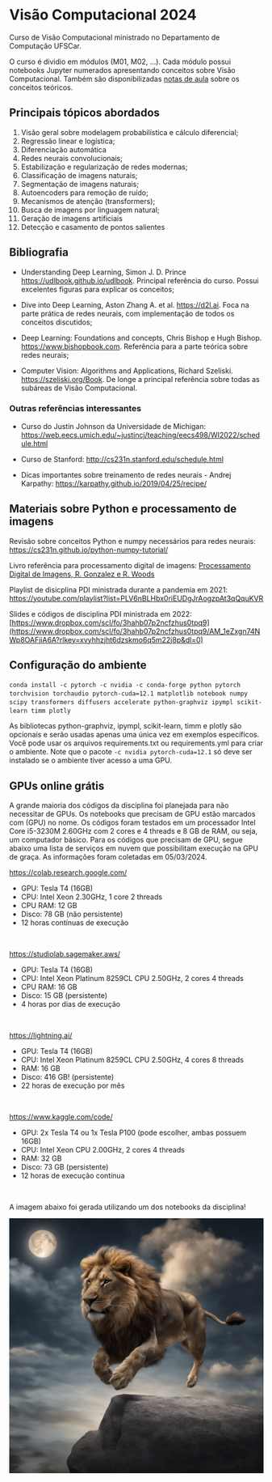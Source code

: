 # Visão Computacional 2024

Curso de Visão Computacional ministrado no Departamento de Computação UFSCar. 

O curso é dividio em módulos (M01, M02, ...). Cada módulo possui notebooks Jupyter numerados apresentando conceitos sobre Visão Computacional. Também são disponibilizadas [notas de aula](<Notas de Aula.pdf>) sobre os conceitos teóricos.

## Principais tópicos abordados

1. Visão geral sobre modelagem probabilística e cálculo diferencial;
2. Regressão linear e logística;
3. Diferenciação automática
4. Redes neurais convolucionais;
5. Estabilização e regularização de redes modernas;
6. Classificação de imagens naturais;
7. Segmentação de imagens naturais;
8. Autoencoders para remoção de ruído;
9. Mecanismos de atenção (transformers);
10. Busca de imagens por linguagem natural;
11. Geração de imagens artificiais
12. Detecção e casamento de pontos salientes

## Bibliografia

* Understanding Deep Learning, Simon J. D. Prince
https://udlbook.github.io/udlbook. Principal referência do curso. Possui excelentes figuras para explicar os conceitos;

* Dive into Deep Learning, Aston Zhang A. et al. https://d2l.ai. Foca na parte prática de redes neurais, com implementação de todos os conceitos discutidos;

* Deep Learning: Foundations and concepts, Chris Bishop e Hugh Bishop. https://www.bishopbook.com. Referência para a parte teórica sobre redes neurais;

* Computer Vision: Algorithms and Applications, Richard Szeliski. https://szeliski.org/Book. De longe a principal referência sobre todas as subáreas de Visão Computacional.

### Outras referências interessantes

* Curso do Justin Johnson da Universidade de Michigan: https://web.eecs.umich.edu/~justincj/teaching/eecs498/WI2022/schedule.html

* Curso de Stanford: http://cs231n.stanford.edu/schedule.html

* Dicas importantes sobre treinamento de redes neurais - Andrej Karpathy: https://karpathy.github.io/2019/04/25/recipe/

## Materiais sobre Python e processamento de imagens

Revisão sobre conceitos Python e numpy necessários para redes neurais: https://cs231n.github.io/python-numpy-tutorial/

Livro referência para processamento digital de imagens: [Processamento Digital de Imagens, R. Gonzalez e R. Woods](https://www.amazon.com.br/Processamento-digital-imagens-Rafael-Gonzalez/dp/8576054019)

Playlist de disicplina PDI ministrada durante a pandemia em 2021: https://youtube.com/playlist?list=PLV6nBLHbx0riEUDgJrAogzpAt3qQquKVR

Slides e códigos de disciplina PDI ministrada em 2022: [https://www.dropbox.com/scl/fo/3hahb07p2ncfzhus0tpq9](https://www.dropbox.com/scl/fo/3hahb07p2ncfzhus0tpq9/AM_1eZxgn74NWp8OAFjiA6A?rlkey=xvyhhzjht6dzskmo6q5m22j8p&dl=0)

## Configuração do ambiente

`conda install -c pytorch -c nvidia -c conda-forge python pytorch torchvision torchaudio pytorch-cuda=12.1 matplotlib notebook numpy scipy transformers diffusers accelerate python-graphviz ipympl scikit-learn timm plotly`

As bibliotecas python-graphviz, ipympl, scikit-learn, timm e plotly são opcionais e serão usadas apenas uma única vez em exemplos específicos. Você pode usar os arquivos requirements.txt ou requirements.yml para criar o ambiente. Note que o pacote `-c nvidia pytorch-cuda=12.1` só deve ser instalado se o ambiente tiver acesso a uma GPU.


## GPUs online grátis

A grande maioria dos códigos da disciplina foi planejada para não necessitar de GPUs. Os notebooks que precisam de GPU estão marcados com (GPU) no nome. Os códigos foram testados em um processador Intel Core i5-3230M 2.60GHz com 2 cores e 4 threads e 8 GB de RAM, ou seja, um computador básico. Para os códigos que precisam de GPU, segue abaixo uma lista de serviços em nuvem que possibilitam execução na GPU de graça. As informações foram coletadas em 05/03/2024.

https://colab.research.google.com/
* GPU: Tesla T4 (16GB)
* CPU: Intel Xeon 2.30GHz, 1 core 2 threads
* CPU RAM: 12 GB
* Disco: 78 GB (não persistente)
* 12 horas contínuas de execução

<br/>

https://studiolab.sagemaker.aws/
* GPU: Tesla T4 (16GB)
* CPU: Intel Xeon Platinum 8259CL CPU 2.50GHz, 2 cores 4 threads
* CPU RAM: 16 GB
* Disco: 15 GB (persistente)
* 4 horas por dias de execução

<br/>

https://lightning.ai/
* GPU: Tesla T4 (16GB)
* CPU: Intel Xeon Platinum 8259CL CPU 2.50GHz, 4 cores 8 threads
* RAM: 16 GB
* Disco: 416 GB! (persistente)
* 22 horas de execução por mês

<br/>

https://www.kaggle.com/code/
* GPU: 2x Tesla T4 ou 1x Tesla P100 (pode escolher, ambas possuem 16GB)
* CPU: Intel Xeon CPU 2.00GHz, 2 cores 4 threads
* RAM: 32 GB
* Disco: 73 GB (persistente)
* 12 horas de execução contínua

<br/>

A imagem abaixo foi gerada utilizando um dos notebooks da disciplina!

![](data/leao.png)